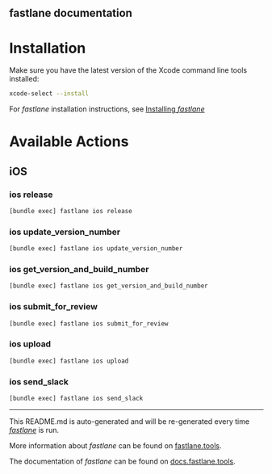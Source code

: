 fastlane documentation
----

# Installation

Make sure you have the latest version of the Xcode command line tools installed:

```sh
xcode-select --install
```

For _fastlane_ installation instructions, see [Installing _fastlane_](https://docs.fastlane.tools/#installing-fastlane)

# Available Actions

## iOS

### ios release

```sh
[bundle exec] fastlane ios release
```



### ios update_version_number

```sh
[bundle exec] fastlane ios update_version_number
```



### ios get_version_and_build_number

```sh
[bundle exec] fastlane ios get_version_and_build_number
```



### ios submit_for_review

```sh
[bundle exec] fastlane ios submit_for_review
```



### ios upload

```sh
[bundle exec] fastlane ios upload
```



### ios send_slack

```sh
[bundle exec] fastlane ios send_slack
```



----

This README.md is auto-generated and will be re-generated every time [_fastlane_](https://fastlane.tools) is run.

More information about _fastlane_ can be found on [fastlane.tools](https://fastlane.tools).

The documentation of _fastlane_ can be found on [docs.fastlane.tools](https://docs.fastlane.tools).

